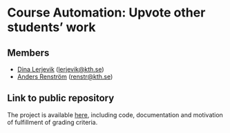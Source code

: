 # Course Automation: Upvote other students’ work
 
## Members

- [Dina Lerjevik](https://github.com/dmariel) (lerjevik@kth.se)
- [Anders Renström](https://github.com/Renstrom) (renstr@kth.se)
 
## Link to public repository
 
The project is available [here](https://github.com/dmariel/upvote-action), including code, documentation and motivation of fulfillment of grading criteria.
